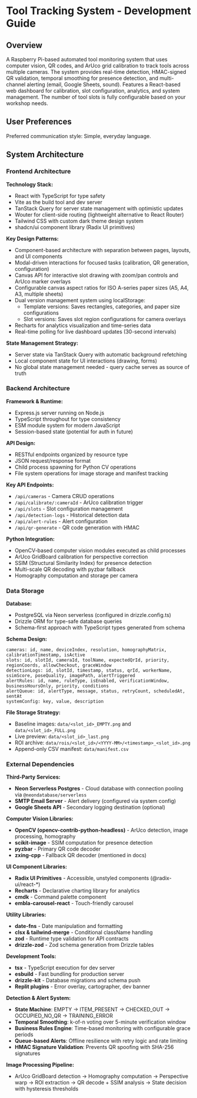 # Tool Tracking System - Development Guide

## Overview

A Raspberry Pi-based automated tool monitoring system that uses computer vision, QR codes, and ArUco grid calibration to track tools across multiple cameras. The system provides real-time detection, HMAC-signed QR validation, temporal smoothing for presence detection, and multi-channel alerting (email, Google Sheets, sound). Features a React-based web dashboard for calibration, slot configuration, analytics, and system management. The number of tool slots is fully configurable based on your workshop needs.

## User Preferences

Preferred communication style: Simple, everyday language.

## System Architecture

### Frontend Architecture

**Technology Stack:**
- React with TypeScript for type safety
- Vite as the build tool and dev server
- TanStack Query for server state management with optimistic updates
- Wouter for client-side routing (lightweight alternative to React Router)
- Tailwind CSS with custom dark theme design system
- shadcn/ui component library (Radix UI primitives)

**Key Design Patterns:**
- Component-based architecture with separation between pages, layouts, and UI components
- Modal-driven interactions for focused tasks (calibration, QR generation, configuration)
- Canvas API for interactive slot drawing with zoom/pan controls and ArUco marker overlays
- Configurable canvas aspect ratios for ISO A-series paper sizes (A5, A4, A3, multiple sheets)
- Dual version management system using localStorage:
  - Template versions: Saves rectangles, categories, and paper size configurations
  - Slot versions: Saves slot region configurations for camera overlays
- Recharts for analytics visualization and time-series data
- Real-time polling for live dashboard updates (30-second intervals)

**State Management Strategy:**
- Server state via TanStack Query with automatic background refetching
- Local component state for UI interactions (drawing, forms)
- No global state management needed - query cache serves as source of truth

### Backend Architecture

**Framework & Runtime:**
- Express.js server running on Node.js
- TypeScript throughout for type consistency
- ESM module system for modern JavaScript
- Session-based state (potential for auth in future)

**API Design:**
- RESTful endpoints organized by resource type
- JSON request/response format
- Child process spawning for Python CV operations
- File system operations for image storage and manifest tracking

**Key API Endpoints:**
- `/api/cameras` - Camera CRUD operations
- `/api/calibrate/:cameraId` - ArUco calibration trigger
- `/api/slots` - Slot configuration management
- `/api/detection-logs` - Historical detection data
- `/api/alert-rules` - Alert configuration
- `/api/qr-generate` - QR code generation with HMAC

**Python Integration:**
- OpenCV-based computer vision modules executed as child processes
- ArUco GridBoard calibration for perspective correction
- SSIM (Structural Similarity Index) for presence detection
- Multi-scale QR decoding with pyzbar fallback
- Homography computation and storage per camera

### Data Storage

**Database:**
- PostgreSQL via Neon serverless (configured in drizzle.config.ts)
- Drizzle ORM for type-safe database queries
- Schema-first approach with TypeScript types generated from schema

**Schema Design:**
```
cameras: id, name, deviceIndex, resolution, homographyMatrix, calibrationTimestamp, isActive
slots: id, slotId, cameraId, toolName, expectedQrId, priority, regionCoords, allowCheckout, graceWindow
detectionLogs: id, slotId, timestamp, status, qrId, workerName, ssimScore, poseQuality, imagePath, alertTriggered
alertRules: id, name, ruleType, isEnabled, verificationWindow, businessHoursOnly, priority, conditions
alertQueue: id, alertType, message, status, retryCount, scheduledAt, sentAt
systemConfig: key, value, description
```

**File Storage Strategy:**
- Baseline images: `data/<slot_id>_EMPTY.png` and `data/<slot_id>_FULL.png`
- Live preview: `data/<slot_id>_last.png`
- ROI archive: `data/rois/<slot_id>/<YYYY-MM>/<timestamp>_<slot_id>.png`
- Append-only CSV manifest: `data/manifest.csv`

### External Dependencies

**Third-Party Services:**
- **Neon Serverless Postgres** - Cloud database with connection pooling via `@neondatabase/serverless`
- **SMTP Email Server** - Alert delivery (configured via system config)
- **Google Sheets API** - Secondary logging destination (optional)

**Computer Vision Libraries:**
- **OpenCV (opencv-contrib-python-headless)** - ArUco detection, image processing, homography
- **scikit-image** - SSIM computation for presence detection
- **pyzbar** - Primary QR code decoder
- **zxing-cpp** - Fallback QR decoder (mentioned in docs)

**UI Component Libraries:**
- **Radix UI Primitives** - Accessible, unstyled components (@radix-ui/react-*)
- **Recharts** - Declarative charting library for analytics
- **cmdk** - Command palette component
- **embla-carousel-react** - Touch-friendly carousel

**Utility Libraries:**
- **date-fns** - Date manipulation and formatting
- **clsx & tailwind-merge** - Conditional className handling
- **zod** - Runtime type validation for API contracts
- **drizzle-zod** - Zod schema generation from Drizzle tables

**Development Tools:**
- **tsx** - TypeScript execution for dev server
- **esbuild** - Fast bundling for production server
- **drizzle-kit** - Database migrations and schema push
- **Replit plugins** - Error overlay, cartographer, dev banner

**Detection & Alert System:**
- **State Machine**: EMPTY → ITEM_PRESENT → CHECKED_OUT → OCCUPIED_NO_QR → TRAINING_ERROR
- **Temporal Smoothing**: k-of-n voting over 5-minute verification window
- **Business Rules Engine**: Time-based monitoring with configurable grace periods
- **Queue-based Alerts**: Offline resilience with retry logic and rate limiting
- **HMAC Signature Validation**: Prevents QR spoofing with SHA-256 signatures

**Image Processing Pipeline:**
- ArUco GridBoard detection → Homography computation → Perspective warp → ROI extraction → QR decode + SSIM analysis → State decision with hysteresis thresholds